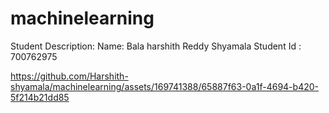 # machinelearning
Student Description:
Name: Bala harshith Reddy Shyamala
Student Id : 700762975

https://github.com/Harshith-shyamala/machinelearning/assets/169741388/65887f63-0a1f-4694-b420-5f214b21dd85

